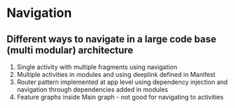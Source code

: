 # Navigation


## Different ways to navigate in a large code base (multi modular) architecture
1. Single activity with multiple fragments using navigation 
2. Multiple activities in modules and using deeplink defined in Manifest
3. Router pattern implemented at app level using dependency injection and navigation through dependencies added in modules
4. Feature graphs inside Main graph - not good for navigating to activities